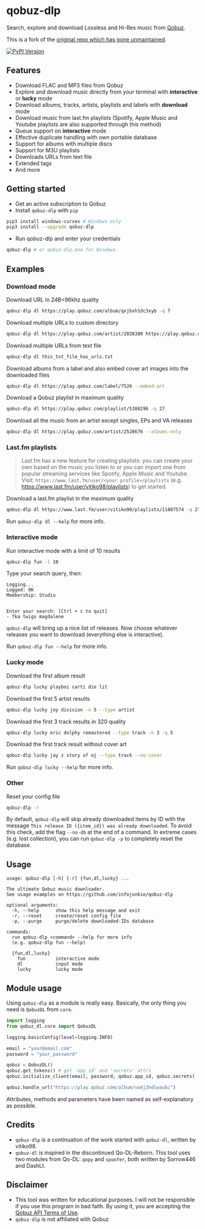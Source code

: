 # qobuz-dlp
Search, explore and download Lossless and Hi-Res music from [Qobuz](https://www.qobuz.com/).

This is a fork of the [original repo which has gone unmaintained](https://github.com/vitiko98/qobuz-dl).

[![PyPI Version](https://img.shields.io/pypi/v/qobuz-dlp.svg)](https://pypi.org/project/qobuz-dlp/)

## Features

* Download FLAC and MP3 files from Qobuz
* Explore and download music directly from your terminal with **interactive** or **lucky** mode
* Download albums, tracks, artists, playlists and labels with **download** mode
* Download music from last.fm playlists (Spotify, Apple Music and Youtube playlists are also supported through this method)
* Queue support on **interactive** mode
* Effective duplicate handling with own portable database
* Support for albums with multiple discs
* Support for M3U playlists
* Downloads URLs from text file
* Extended tags
* And more

## Getting started

- Get an active subscription to Qobuz
- Install `qobuz-dlp` with `pip`
```bash
pip3 install windows-curses # Windows only
pip3 install --upgrade qobuz-dlp
```
- Run qobuz-dlp and enter your credentials
```bash
qobuz-dlp # or qobuz-dlp.exe for Windows
```

## Examples

### Download mode
Download URL in 24B<96khz quality
```bash
qobuz-dlp dl https://play.qobuz.com/album/qxjbxh1dc3xyb -q 7
```
Download multiple URLs to custom directory
```bash
qobuz-dlp dl https://play.qobuz.com/artist/2038380 https://play.qobuz.com/album/ip8qjy1m6dakc -d "Some pop from 2020"
```
Download multiple URLs from text file
```bash
qobuz-dlp dl this_txt_file_has_urls.txt
```
Download albums from a label and also embed cover art images into the downloaded files
```bash
qobuz-dlp dl https://play.qobuz.com/label/7526 --embed-art
```
Download a Qobuz playlist in maximum quality
```bash
qobuz-dlp dl https://play.qobuz.com/playlist/5388296 -q 27
```
Download all the music from an artist except singles, EPs and VA releases
```bash
qobuz-dlp dl https://play.qobuz.com/artist/2528676 --albums-only
```

### Last.fm playlists
> Last.fm has a new feature for creating playlists: you can create your own based on the music you listen to or you can import one from popular streaming services like Spotify, Apple Music and Youtube. Visit: `https://www.last.fm/user/<your profile>/playlists` (e.g. https://www.last.fm/user/vitiko98/playlists) to get started.

Download a last.fm playlist in the maximum quality
```bash
qobuz-dlp dl https://www.last.fm/user/vitiko98/playlists/11887574 -q 27
```

Run `qobuz-dlp dl --help` for more info.

### Interactive mode
Run interactive mode with a limit of 10 results
```bash
qobuz-dlp fun -l 10
```
Type your search query, then:
```
Logging...
Logged: OK
Membership: Studio


Enter your search: [Ctrl + c to quit]
- fka twigs magdalene
```
`qobuz-dlp` will bring up a nice list of releases. Now choose whatever releases you want to download (everything else is interactive).

Run `qobuz-dlp fun --help` for more info.

### Lucky mode
Download the first album result
```bash
qobuz-dlp lucky playboi carti die lit
```
Download the first 5 artist results
```bash
qobuz-dlp lucky joy division -n 5 --type artist
```
Download the first 3 track results in 320 quality
```bash
qobuz-dlp lucky eric dolphy remastered --type track -n 3 -q 5
```
Download the first track result without cover art
```bash
qobuz-dlp lucky jay z story of oj --type track --no-cover
```

Run `qobuz-dlp lucky --help` for more info.

### Other
Reset your config file
```bash
qobuz-dlp -r
```

By default, `qobuz-dlp` will skip already downloaded items by ID with the message `This release ID ({item_id}) was already downloaded`. To avoid this check, add the flag `--no-db` at the end of a command. In extreme cases (e.g. lost collection), you can run `qobuz-dlp -p` to completely reset the database.

## Usage
```
usage: qobuz-dlp [-h] [-r] {fun,dl,lucky} ...

The ultimate Qobuz music downloader.
See usage examples on https://github.com/infojunkie/qobuz-dlp

optional arguments:
  -h, --help      show this help message and exit
  -r, --reset     create/reset config file
  -p, --purge     purge/delete downloaded-IDs database

commands:
  run qobuz-dlp <command> --help for more info
  (e.g. qobuz-dlp fun --help)

  {fun,dl,lucky}
    fun           interactive mode
    dl            input mode
    lucky         lucky mode
```

## Module usage
Using `qobuz-dlp` as a module is really easy. Basically, the only thing you need is `QobuzDL` from `core`.

```python
import logging
from qobuz_dl.core import QobuzDL

logging.basicConfig(level=logging.INFO)

email = "your@email.com"
password = "your_password"

qobuz = QobuzDL()
qobuz.get_tokens() # get 'app_id' and 'secrets' attrs
qobuz.initialize_client(email, password, qobuz.app_id, qobuz.secrets)

qobuz.handle_url("https://play.qobuz.com/album/va4j3hdlwaubc")
```

Attributes, methods and parameters have been named as self-explanatory as possible.

## Credits
- `qobuz-dlp` is a continuation of the work started with `qobuz-dl`, written by vitiko98.
- `qobuz-dl` is inspired in the discontinued Qo-DL-Reborn. This tool uses two modules from Qo-DL: `qopy` and `spoofer`, both written by Sorrow446 and DashLt.

## Disclaimer
* This tool was written for educational purposes. I will not be responsible if you use this program in bad faith. By using it, you are accepting the [Qobuz API Terms of Use](https://static.qobuz.com/apps/api/QobuzAPI-TermsofUse.pdf).
* `qobuz-dlp` is not affiliated with Qobuz
